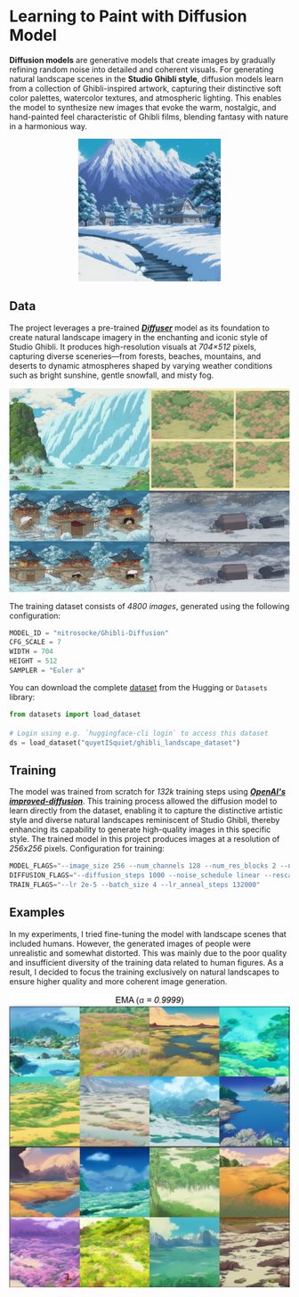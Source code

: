 # Learning to Paint with Diffusion Model
**Diffusion models** are generative models that create images by gradually refining random noise into detailed and coherent visuals.
For generating natural landscape scenes in the **Studio Ghibli style**, diffusion models learn from a collection of Ghibli-inspired artwork, capturing their distinctive soft color palettes, watercolor textures, and atmospheric lighting.
This enables the model to synthesize new images that evoke the warm, nostalgic, and hand-painted feel characteristic of Ghibli films, blending fantasy with nature in a harmonious way.
<p align="center">
    <img src="images/diffusion_demo.gif" alt="Simulate diffusion process"/>
</p>

## Data
The project leverages a pre-trained [**_Diffuser_**](https://github.com/huggingface/diffusers?tab=readme-ov-file) model as its foundation to create natural landscape imagery in the enchanting and iconic style of Studio Ghibli.
It produces high-resolution visuals at _704×512_ pixels, capturing diverse sceneries—from forests, beaches, mountains, and deserts to dynamic atmospheres shaped by varying weather conditions such as bright sunshine, gentle snowfall, and misty fog.
<p align="center">
    <img src="images/training_examples.png" alt="Training Images"/>
</p>

The training dataset consists of _4800 images_, generated using the following configuration:
```python
MODEL_ID = "nitrosocke/Ghibli-Diffusion"
CFG_SCALE = 7
WIDTH = 704
HEIGHT = 512
SAMPLER = "Euler a"
```
You can download the complete [dataset](https://huggingface.co/datasets/quyetISquiet/ghibli_landscape_dataset) from the Hugging or `Datasets` library:
```python
from datasets import load_dataset

# Login using e.g. `huggingface-cli login` to access this dataset
ds = load_dataset("quyetISquiet/ghibli_landscape_dataset")
```
## Training
The model was trained from scratch for _132k_ training steps using [**_OpenAI's improved-diffusion_**](https://github.com/openai/improved-diffusion/tree/main). This training process allowed the diffusion model to learn directly from the dataset, enabling it to capture the distinctive artistic style and diverse natural landscapes reminiscent of Studio Ghibli, thereby enhancing its capability to generate high-quality images in this specific style. The trained model in this project produces images at a resolution of _256x256_ pixels.
Configuration for training:
```python
MODEL_FLAGS="--image_size 256 --num_channels 128 --num_res_blocks 2 --num_heads 1 --learn_sigma True --use_scale_shift_norm False --attention_resolutions 16"
DIFFUSION_FLAGS="--diffusion_steps 1000 --noise_schedule linear --rescale_learned_sigmas False --rescale_timesteps False --use_scale_shift_norm False"
TRAIN_FLAGS="--lr 2e-5 --batch_size 4 --lr_anneal_steps 132000"
```

## Examples
In my experiments, I tried fine-tuning the model with landscape scenes that included humans. However, the generated images of people were unrealistic and somewhat distorted. This was mainly due to the poor quality and insufficient diversity of the training data related to human figures. As a result, I decided to focus the training exclusively on natural landscapes to ensure higher quality and more coherent image generation.
<p style="margin:0; padding:0;">
  <img src="images/1_generated_examples_0.9999.png"  style="margin:0; padding:0; display:block;" />
  <img src="images/2_generated_examples_0.9999.png" style="margin:0; padding:0; display:block;" />
</p>
